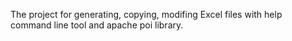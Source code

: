 The project for generating, copying, modifing Excel files with help command line tool and apache poi library.
